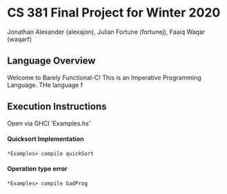 # CS 381 Final Project for Winter 2020
Jonathan Alexander (alexajon), Julian Fortune (fortunej), Faaiq Waqar (waqarf)

## Language Overview
Welcome to Barely Functional-C! This is an Imperative Programming Language. THe language f

## Execution Instructions
Open via GHCI 'Examples.hs'

#### Quicksort Implementation

```
*Examples> compile quickSort
```

#### Operation type error

```
*Examples> compile badProg
```